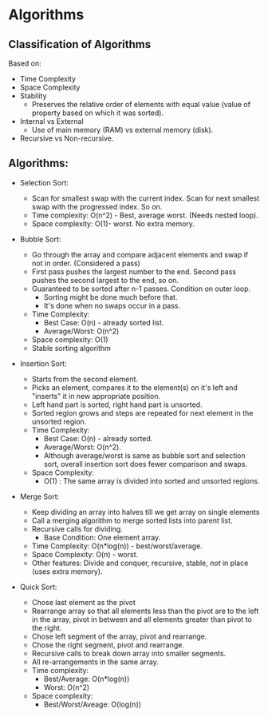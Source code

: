 # Algorithms

## Classification of Algorithms
Based on:
- Time Complexity
- Space Complexity
- Stability
    - Preserves the relative order of elements with equal value (value of property based on which it was sorted).
- Internal vs External
    - Use of main memory (RAM) vs external memory (disk).
- Recursive vs Non-recursive.

## Algorithms:
- Selection Sort:
    - Scan for smallest swap with the current index. Scan for next smallest swap with the progressed index. So on.
    - Time complexity: O(n^2) - Best, average worst. (Needs nested loop).
    - Space complexity: O(1)- worst. No extra memory.

- Bubble Sort:
    - Go through the array and compare adjacent elements and swap if not in order. (Considered a pass)
    - First pass pushes the largest number to the end. Second pass pushes the second largest to the end, so on.
    - Guaranteed to be sorted after n-1 passes. Condition on outer loop.
        - Sorting might be done much before that.
        - It's done when no swaps occur in a pass.
    - Time Complexity:
        - Best Case: O(n) - already sorted list.
        - Average/Worst: O(n^2)
    - Space complexity: O(1)
    - Stable sorting algorithm

- Insertion Sort:
    - Starts from the second element.
    - Picks an element, compares it to the element(s) on it's left and "inserts" it in new appropriate position.
    - Left hand part is sorted, right hand part is unsorted. 
    - Sorted region grows and steps are repeated for next element in the unsorted region.
    - Time Complexity: 
        - Best Case: O(n) - already sorted.
        - Average/Worst: O(n^2). 
        - Although average/worst is same as bubble sort and selection sort, overall insertion sort does fewer comparison and swaps.
    - Space Complexity:
        - O(1) : The same array is divided into sorted and unsorted regions.

- Merge Sort:
    - Keep dividing an array into halves till we get array on single elements
    - Call a merging algorithm to merge sorted lists into parent list. 
    - Recursive calls for dividing.
        - Base Condition: One element array.
    - Time Complexity: O(n*log(n)) - best/worst/average.
    - Space Complexity: O(n) -  worst.
    - Other features: Divide and conquer, recursive, stable, _not_ in place (uses extra memory).

- Quick Sort:
    - Chose last element as the pivot
    - Rearrange array so that all elements less than the pivot are to the left in the array, pivot in between and all elements greater than pivot to the right.
    - Chose left segment of the array, pivot and rearrange.
    - Chose the right segment, pivot and rearrange. 
    - Recursive calls to break down array into smaller segments.
    - All re-arrangements in the same array.
    - Time complexity: 
        - Best/Average: O(n*log(n))
        - Worst: O(n^2)
    - Space complexity: 
        - Best/Worst/Aveage: O(log(n))     
